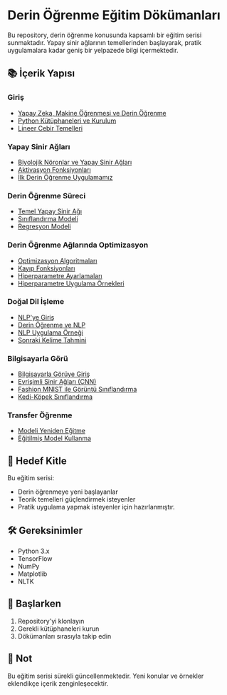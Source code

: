 # Derin Öğrenme Eğitim Dökümanları

Bu repository, derin öğrenme konusunda kapsamlı bir eğitim serisi sunmaktadır. Yapay sinir ağlarının temellerinden başlayarak, pratik uygulamalara kadar geniş bir yelpazede bilgi içermektedir.

## 📚 İçerik Yapısı

### Giriş
- [Yapay Zeka, Makine Öğrenmesi ve Derin Öğrenme](01-Introduction/01-AI-ML-DL.md)
- [Python Kütüphaneleri ve Kurulum](01-Introduction/02-Python-Libraries.md)
- [Lineer Cebir Temelleri](01-Introduction/03-Linear-Algebra-Basics.md)

### Yapay Sinir Ağları
- [Biyolojik Nöronlar ve Yapay Sinir Ağları](02-Artificial-Neural-Networks/01-Biological-Neurons.md)
- [Aktivasyon Fonksiyonları](02-Artificial-Neural-Networks/02-Activation-Functions.md)
- [İlk Derin Öğrenme Uygulamamız](02-Artificial-Neural-Networks/03-First-Deep-Learning-Code.md)

### Derin Öğrenme Süreci
- [Temel Yapay Sinir Ağı](03-Train-Process/01-Artificia-Neural-Networks.md)
- [Sınıflandırma Modeli](03-Train-Process/02-Classification.md)
- [Regresyon Modeli](03-Train-Process/03-Regression.md)

### Derin Öğrenme Ağlarında Optimizasyon
- [Optimizasyon Algoritmaları](04-Optimization/01-Optimizers.md)
- [Kayıp Fonksiyonları](04-Optimization/02-Loss-Functions.md)
- [Hiperparametre Ayarlamaları](04-Optimization/03-Hyperparameter-Tuning.md)
- [Hiperparametre Uygulama Örnekleri](04-Optimization/04-Hyperparameter-Examles.md)

### Doğal Dil İşleme
- [NLP'ye Giriş](05-Natural-Language-Processing/01-Introduction-NLP.md)
- [Derin Öğrenme ve NLP](05-Natural-Language-Processing/02-Deep-Learning-NLP.md)
- [NLP Uygulama Örneği](05-Natural-Language-Processing/03-NLP-Example.md)
- [Sonraki Kelime Tahmini](05-Natural-Language-Processing/04-Next-Word-Prediction.md)

### Bilgisayarla Görü
- [Bilgisayarla Görüye Giriş](06-Computer-Vision/01-Image-Data-and-Preprocessing.md)
- [Evrişimli Sinir Ağları (CNN)](06-Computer-Vision/02-Convolutional-Neural-Networks.md)
- [Fashion MNIST ile Görüntü Sınıflandırma](06-Computer-Vision/03-Fashion-Mnist.md)
- [Kedi-Köpek Sınıflandırma](06-Computer-Vision/04-Cat-Dog.md)

### Transfer Öğrenme
- [Modeli Yeniden Eğitme](07-Transfer-Learning/01-Retraining-Model.md)
- [Eğitilmiş Model Kullanma](07-Transfer-Learning/02-Fine-Tuning.md)

## 🎯 Hedef Kitle
Bu eğitim serisi:
- Derin öğrenmeye yeni başlayanlar
- Teorik temelleri güçlendirmek isteyenler
- Pratik uygulama yapmak isteyenler
için hazırlanmıştır.

## 🛠️ Gereksinimler
- Python 3.x
- TensorFlow
- NumPy
- Matplotlib
- NLTK

## 🚀 Başlarken
1. Repository'yi klonlayın
2. Gerekli kütüphaneleri kurun
3. Dökümanları sırasıyla takip edin

## 📝 Not
Bu eğitim serisi sürekli güncellenmektedir. Yeni konular ve örnekler eklendikçe içerik zenginleşecektir.
